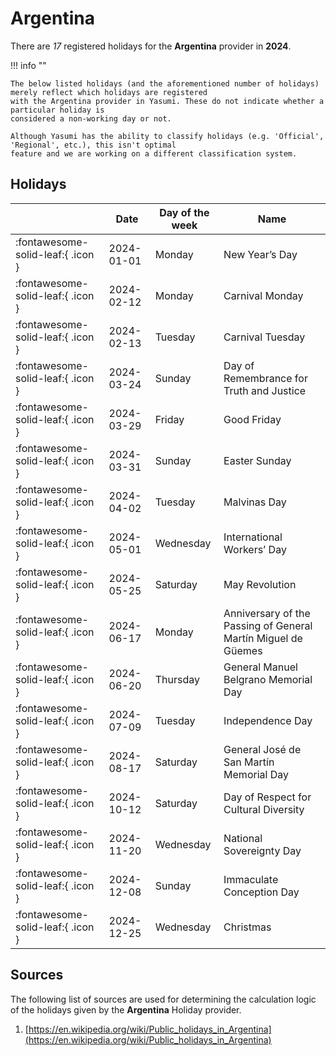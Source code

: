 # Argentina

There are _17_ registered holidays for the **Argentina** provider in **2024**.

!!! info ""

    The below listed holidays (and the aforementioned number of holidays) merely reflect which holidays are registered
    with the Argentina provider in Yasumi. These do not indicate whether a particular holiday is
    considered a non-working day or not.

    Although Yasumi has the ability to classify holidays (e.g. 'Official', 'Regional', etc.), this isn't optimal
    feature and we are working on a different classification system.

## Holidays

|     | Date | Day of the week | Name |
| --- | ---- | --------------- | ---- |
| :fontawesome-solid-leaf:{ .icon } | 2024-01-01 | Monday | New Year’s Day |
| :fontawesome-solid-leaf:{ .icon } | 2024-02-12 | Monday | Carnival Monday |
| :fontawesome-solid-leaf:{ .icon } | 2024-02-13 | Tuesday | Carnival Tuesday |
| :fontawesome-solid-leaf:{ .icon } | 2024-03-24 | Sunday | Day of Remembrance for Truth and Justice |
| :fontawesome-solid-leaf:{ .icon } | 2024-03-29 | Friday | Good Friday |
| :fontawesome-solid-leaf:{ .icon } | 2024-03-31 | Sunday | Easter Sunday |
| :fontawesome-solid-leaf:{ .icon } | 2024-04-02 | Tuesday | Malvinas Day |
| :fontawesome-solid-leaf:{ .icon } | 2024-05-01 | Wednesday | International Workers’ Day |
| :fontawesome-solid-leaf:{ .icon } | 2024-05-25 | Saturday | May Revolution |
| :fontawesome-solid-leaf:{ .icon } | 2024-06-17 | Monday | Anniversary of the Passing of General Martín Miguel de Güemes |
| :fontawesome-solid-leaf:{ .icon } | 2024-06-20 | Thursday | General Manuel Belgrano Memorial Day |
| :fontawesome-solid-leaf:{ .icon } | 2024-07-09 | Tuesday | Independence Day |
| :fontawesome-solid-leaf:{ .icon } | 2024-08-17 | Saturday | General José de San Martín Memorial Day |
| :fontawesome-solid-leaf:{ .icon } | 2024-10-12 | Saturday | Day of Respect for Cultural Diversity |
| :fontawesome-solid-leaf:{ .icon } | 2024-11-20 | Wednesday | National Sovereignty Day |
| :fontawesome-solid-leaf:{ .icon } | 2024-12-08 | Sunday | Immaculate Conception Day |
| :fontawesome-solid-leaf:{ .icon } | 2024-12-25 | Wednesday | Christmas |

## Sources

The following list of sources are used for determining the calculation logic of
the holidays given by the **Argentina** Holiday provider.

1. [https://en.wikipedia.org/wiki/Public_holidays_in_Argentina](https://en.wikipedia.org/wiki/Public_holidays_in_Argentina)
